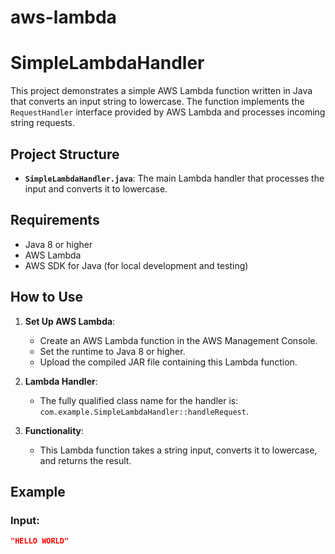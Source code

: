 # aws-lambda

# SimpleLambdaHandler

This project demonstrates a simple AWS Lambda function written in Java that converts an input string to lowercase. The function implements the `RequestHandler` interface provided by AWS Lambda and processes incoming string requests.

## Project Structure

- **`SimpleLambdaHandler.java`**: The main Lambda handler that processes the input and converts it to lowercase.

## Requirements

- Java 8 or higher
- AWS Lambda
- AWS SDK for Java (for local development and testing)

## How to Use

1. **Set Up AWS Lambda**:
   - Create an AWS Lambda function in the AWS Management Console.
   - Set the runtime to Java 8 or higher.
   - Upload the compiled JAR file containing this Lambda function.

2. **Lambda Handler**:
   - The fully qualified class name for the handler is:  
     `com.example.SimpleLambdaHandler::handleRequest`.

3. **Functionality**:
   - This Lambda function takes a string input, converts it to lowercase, and returns the result.
   
## Example

### Input:

```json
"HELLO WORLD"
